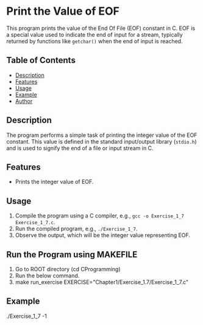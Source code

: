 # Print the Value of EOF

This program prints the value of the End Of File (EOF) constant in C. EOF is a special value used to indicate the end of input for a stream, typically returned by functions like `getchar()` when the end of input is reached.

## Table of Contents
- [Description](#description)
- [Features](#features)
- [Usage](#usage)
- [Example](#example)
- [Author](#author)

## Description
The program performs a simple task of printing the integer value of the EOF constant. This value is defined in the standard input/output library (`stdio.h`) and is used to signify the end of a file or input stream in C.

## Features
- Prints the integer value of EOF.

## Usage
1. Compile the program using a C compiler, e.g., `gcc -o Exercise_1_7 Exercise_1_7.c`.
2. Run the compiled program, e.g., `./Exercise_1_7`.
3. Observe the output, which will be the integer value representing EOF.

## Run the Program using MAKEFILE
1. Go to ROOT directory (cd CProgramming)
2. Run the below command.
3. make run_exercise EXERCISE="Chapter1/Exercise_1.7/Exercise_1_7.c"

## Example
./Exercise_1_7
-1

